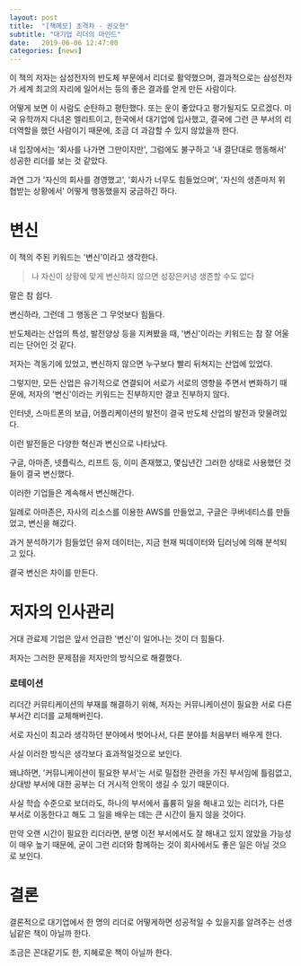 ```yaml
---
layout: post
title:  "[책메모] 초격차 - 권오현"
subtitle: "대기업 리더의 마인드"
date:   2019-06-06 12:47:00
categories: [news]
---
```


이 책의 저자는 삼성전자의 반도체 부문에서 리더로 활약했으며, 결과적으로는 삼성전자가 세계 최고의 자리에 일어서는 등의 좋은 결과를 얻게 만든 사람이다.

어떻게 보면 이 사람도 순탄하고 평탄했다. 또는 운이 좋았다고 평가될지도 모르겠다.
미국 유학까지 다녀온 엘리트이고, 한국에서 대기업에 입사했고, 결국에 그런 큰 부서의 리더역할을 했던 사람이기 때문에, 조금 더 과감할 수 있지 않았을까 한다.

내 입장에서는 '회사를 나가면 그만이지만', 그럼에도 불구하고 '내 결단대로 행동해서' 성공한 리더를 보는 것 같았다.

과연 그가 '자신의 회사를 경영했고', '회사가 너무도 힘들었으며', '자신의 생존마저 위협받는 상황에서' 어떻게 행동했을지 궁금하긴 하다.

# 변신
이 책의 주된 키워드는 '변신'이라고 생각한다.

>나 자신이 상황에 맞게 변신하지 않으면 성장은커녕 생존할 수도 없다

말은 참 쉽다.

변신하라, 그런데 그 행동은 그 무엇보다 힘들다.

반도체라는 산업의 특성, 발전양상 등을 지켜봤을 때, '변신'이라는 키워드는 참 잘 어울리는 단어인 것 같다.

저자는 격동기에 있었고, 변신하지 않으면 누구보다 빨리 뒤쳐지는 산업에 있었다.

그렇지만, 모든 산업은 유기적으로 연결되어 서로가 서로의 영향을 주면서 변화하기 때문에, 저자의 '변신'이라는 키워드는 진부하지만 결코 진부하지 않다.

인터넷, 스마트폰의 보급, 어플리케이션의 발전이 결국 반도체 산업의 발전과 맞물려있다.

이런 발전들은 다양한 혁신과 변신으로 나타났다.

구글, 아마존, 넷플릭스, 리프트 등, 이미 존재했고, 몇십년간 그러한 상태로 사용했던 것들이 결국 변신했다.

이러한 기업들은 계속해서 변신해간다.

일례로 아마존은, 자사의 리소스를 이용한 AWS를 만들었고, 구글은 쿠버네티스를 만들었고, 변신을 해갔다.

과거 분석하기가 힘들었던 유저 데이터는, 지금 현재 빅데이터와 딥러닝에 의해 분석되고 있다.

결국 변신은 차이를 만든다.

# 저자의 인사관리
거대 관료제 기업은 앞서 언급한 '변신'이 일어나는 것이 더 힘들다.

저자는 그러한 문제점을 저자만의 방식으로 해결했다.

### 로테이션
리더간 커뮤티케이션의 부재를 해결하기 위해, 저자는 커뮤니케이션이 필요한 서로 다른 부서간 리더를 교체해버린다.

서로 자신이 최고라 생각하던 분야에서 벗어나서, 다른 분야를 처음부터 배우게 한다.

사실 이러한 방식은 생각보다 효과적일것으로 보인다.

왜냐하면, '커뮤니케이션이 필요한 부서'는 서로 밀접한 관련을 가진 부서임에 틀림없고, 상대방 부서에 대한 공부는 더 거시적 안목이 생길 수 있기 때문이다.

사실 학습 수준으로 보더라도, 하나의 부서에서 휼륭히 일을 해내고 있는 리더가, 다른 부서로 이동한다고 해도 그 일을 배우는 데는 큰 시간이 들지 않을 것이다.

만약 오랜 시간이 필요한 리더라면, 분명 이전 부서에서도 잘 해내고 있지 않았을 가능성이 매우 높기 때문에, 굳이 그런 리더와 함께하는 것이 회사에서도 좋은 일은 아닐 것으로 보인다.

# 결론
결론적으로 대기업에서 한 명의 리더로 어떻게하면 성공적일 수 있을지를 알려주는 선생님같은 책이 아닐까 한다.

조금은 꼰대같기도 한, 지혜로운 책이 아닐까 한다.